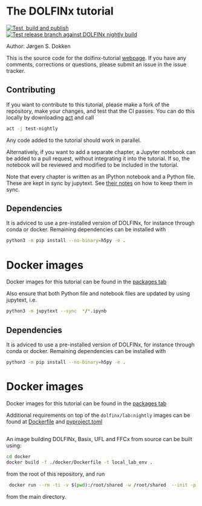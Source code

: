 # The DOLFINx tutorial

[![Test, build and publish](https://github.com/jorgensd/dolfinx-tutorial/actions/workflows/build-publish.yml/badge.svg)](https://github.com/jorgensd/dolfinx-tutorial/actions/workflows/build-publish.yml)
[![Test release branch against DOLFINx nightly build](https://github.com/jorgensd/dolfinx-tutorial/actions/workflows/nightly.yml/badge.svg)](https://github.com/jorgensd/dolfinx-tutorial/actions/workflows/nightly.yml)

Author: Jørgen S. Dokken

This is the source code for the dolfinx-tutorial [webpage](https://jorgensd.github.io/dolfinx-tutorial/).
If you have any comments, corrections or questions, please submit an issue in the issue tracker.

## Contributing

If you want to contribute to this tutorial, please make a fork of the repository, make your changes, and test that the CI passes. You can do this locally by downloading [act](https://github.com/nektos/act) and call

```bash
act -j test-nightly
```

Any code added to the tutorial should work in parallel.

Alternatively, if you want to add a separate chapter, a Jupyter notebook can be added to a pull request, without integrating it into the tutorial. If so, the notebook will be reviewed and modified to be included in the tutorial.

Note that every chapter is written as an IPython notebook and a Python file. These are kept in sync by jupytext. See [their notes](https://jupytext.readthedocs.io/en/latest/install.html#jupytext-commands-in-jupyterlab) on how to keep them in sync.

## Dependencies

It is adviced to use a pre-installed version of DOLFINx, for instance through conda or docker. Remaining dependencies can be installed with

```bash
python3 -m pip install --no-binary=h5py -e .
```

# Docker images

Docker images for this tutorial can be found in the [packages tab](https://github.com/jorgensd/dolfinx-tutorial/pkgs/container/dolfinx-tutorial)

Also ensure that both Python file and notebook files are updated by using jupytext, i.e.

```bash
python3 -m jupytext --sync  */*.ipynb
```

## Dependencies

It is adviced to use a pre-installed version of DOLFINx, for instance through conda or docker. Remaining dependencies can be installed with

```bash
python3 -m pip install --no-binary=h5py -e .
```

# Docker images

Docker images for this tutorial can be found in the [packages tab](https://github.com/jorgensd/dolfinx-tutorial/pkgs/container/dolfinx-tutorial)

Additional requirements on top of the `dolfinx/lab:nightly` images can be found at [Dockerfile](docker/Dockerfile) and [pyproject.toml](./pyproject.toml)

##

An image building DOLFINx, Basix, UFL and FFCx from source can be built using:

```bash
cd docker
docker build -f ./docker/Dockerfile -t local_lab_env .
```

from the root of this repository, and run

```bash
 docker run --rm -ti -v $(pwd):/root/shared -w /root/shared  --init -p 8888:8888 local_lab_env
```

from the main directory.
